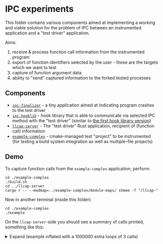 # IPC experiments

This folder contains various components aimed at implementing a working and viable solution for the problem of IPC between an instrumented application and a "test driver" application.

Aims:

1. receive & process function call information from the instrumented program
2. export of function identifiers selected by the user - these are the targets which we want to test
3. capture of function argument data
4. ability to "send" captured information to the forked tested processes

## Components

* [`ipc-finalizer`](./ipc-finalizer/) - a tiny application aimed at indicating program crashes to the test driver
* [`ipc-hooklib`](./ipc-hooklib/) - hook library that is able to communicate via selected IPC method with the "test driver" (similar to [the first hook library version](../01-llvm-ir/test-pass/hooklib/))
* [`llcap-server`](./llcap-server/) - The "test driver" Rust application, recipient of (function call) information 
* [`example-complex`](./example-complex/) - cmake-managed test "project" to be instrumented (for testing a build system integration as well as multiple-file projects)

## Demo

To capture function calls from the `example-complex` application, perform:

    cd ./example-complex
    ./build.sh
    cd ../llcap-server
    cargo r -- --modmap=../example-complex/module-maps/ shmem -f "/llcap-"

Now in another terminal (inside this folder)

    cd ./example-complex
    ./example

On the `llcap-server`-side you should see a summary of calls printed, something like this:

<details>
<summary>Expand (example inflated with a 1000000 extra loops of 3 calls)</summary>

Format:

`Function ID - number of calls - demangled function name (module name)`

```
0 - 1000000 - std::__cxx11::basic_string<char, std::char_traits<char>, std::allocator<char>> templateTest<std::__cxx11::basic_string<char, std::char_traits<char>, std::allocator<char>>>(std::__cxx11::basic_string<char, std::char_traits<char>, std::allocator<char>>) (module /home/bohdanqq/source/research-project/sandbox/02-ipc/example-complex/main.cpp)
1 - 1000000 - foo_namespace::bar_namespace::foo(int, float) (module /home/bohdanqq/source/research-project/sandbox/02-ipc/example-complex/main.cpp)
2 - 1000000 - float templateTest<float>(float) (module /home/bohdanqq/source/research-project/sandbox/02-ipc/example-complex/main.cpp)
3 - 3 - CX::pubFoo(float) (module /home/bohdanqq/source/research-project/sandbox/02-ipc/example-complex/main.cpp)
4 - 2 - myTypeTFoo(float&) (module /home/bohdanqq/source/research-project/sandbox/02-ipc/example-complex/main.cpp)
5 - 2 - void justPrint<char>(char) (module /home/bohdanqq/source/research-project/sandbox/02-ipc/example-complex/main.cpp)
6 - 2 - bignum(unsigned __int128) (module /home/bohdanqq/source/research-project/sandbox/02-ipc/example-complex/main.cpp)
7 - 1 - void justPrint<int>(int) (module /home/bohdanqq/source/research-project/sandbox/02-ipc/example-complex/main.cpp)
8 - 1 - main::$_4::operator()() const (module /home/bohdanqq/source/research-project/sandbox/02-ipc/example-complex/main.cpp)
9 - 1 - void justPrint<unsigned int>(unsigned int) (module /home/bohdanqq/source/research-project/sandbox/02-ipc/example-complex/main.cpp)
10 - 1 - pass128Struct(Fits128Bits) (module /home/bohdanqq/source/research-project/sandbox/02-ipc/example-complex/main.cpp)
11 - 1 - void justPrint<short>(short) (module /home/bohdanqq/source/research-project/sandbox/02-ipc/example-complex/main.cpp)
12 - 1 - int_called_with_int_float(int, float) (module /home/bohdanqq/source/research-project/sandbox/02-ipc/example-complex/main.cpp)
13 - 1 - CX::publicString(std::__cxx11::basic_string<char, std::char_traits<char>, std::allocator<char>>&) (module /home/bohdanqq/source/research-project/sandbox/02-ipc/example-complex/main.cpp)
14 - 1 - main::$_1::operator()(int) const (module /home/bohdanqq/source/research-project/sandbox/02-ipc/example-complex/main.cpp)
15 - 1 - auto addAuto<int>(int, int) (module /home/bohdanqq/source/research-project/sandbox/02-ipc/example-complex/main.cpp)
16 - 1 - CX::allTheStrings(std::__cxx11::basic_string<char, std::char_traits<char>, std::allocator<char>>, std::__cxx11::basic_string<char, std::char_traits<char>, std::allocator<char>>*, std::__cxx11::basic_string<char, std::char_traits<char>, std::allocator<char>> const&, std::__cxx11::basic_string<char, std::char_traits<char>, std::allocator<char>>&&) (module /home/bohdanqq/source/research-project/sandbox/02-ipc/example-complex/main.cpp)
17 - 1 - main::$_3::operator()(float*) const (module /home/bohdanqq/source/research-project/sandbox/02-ipc/example-complex/main.cpp)
18 - 1 - void justPrint<long long>(long long) (module /home/bohdanqq/source/research-project/sandbox/02-ipc/example-complex/main.cpp)
19 - 1 - everything(int) (module /home/bohdanqq/source/research-project/sandbox/02-ipc/example-complex/main.cpp)
20 - 1 - auto $_1::operator()<int>(int) const (module /home/bohdanqq/source/research-project/sandbox/02-ipc/example-complex/main.cpp)
21 - 1 - overload1(short) (module /home/bohdanqq/source/research-project/sandbox/02-ipc/example-complex/main.cpp)
22 - 1 - overload1(long) (module /home/bohdanqq/source/research-project/sandbox/02-ipc/example-complex/main.cpp)
23 - 1 - _ZZ4mainENK3$_0clIfEEDaT_ (module /home/bohdanqq/source/research-project/sandbox/02-ipc/example-complex/main.cpp)
24 - 1 - main (module /home/bohdanqq/source/research-project/sandbox/02-ipc/example-complex/main.cpp)
25 - 1 - CX::staticFn() (module /home/bohdanqq/source/research-project/sandbox/02-ipc/example-complex/main.cpp)
26 - 1 - retRef() (module /home/bohdanqq/source/research-project/sandbox/02-ipc/example-complex/main.cpp)
27 - 1 - CX::skipTwoArgsTest(std::__cxx11::basic_string<char, std::char_traits<char>, std::allocator<char>>&) (module /home/bohdanqq/source/research-project/sandbox/02-ipc/example-complex/main.cpp)
28 - 1 - consumeStringRval(std::__cxx11::basic_string<char, std::char_traits<char>, std::allocator<char>>&&) (module /home/bohdanqq/source/research-project/sandbox/02-ipc/example-complex/main.cpp)
29 - 1 - auto lambda_namespace::$_3::operator()<int>(int) const (module /home/bohdanqq/source/research-project/sandbox/02-ipc/example-complex/main.cpp)
30 - 1 - void justPrint<unsigned short>(unsigned short) (module /home/bohdanqq/source/research-project/sandbox/02-ipc/example-complex/main.cpp)
31 - 1 - passReturnByVal64Struct(Fits64Bits) (module /home/bohdanqq/source/research-project/sandbox/02-ipc/example-complex/main.cpp)
32 - 1 - getInt(float) (module /home/bohdanqq/source/research-project/sandbox/02-ipc/example-complex/lib.cpp)
33 - 1 - getCoeff(std::__cxx11::basic_string<char, std::char_traits<char>, std::allocator<char>> const&) (module /home/bohdanqq/source/research-project/sandbox/02-ipc/example-complex/lib.cpp)
34 - 1 - float_called_with_double_int(double, int) (module /home/bohdanqq/source/research-project/sandbox/02-ipc/example-complex/main.cpp)
35 - 1 - $_4::operator()(int) const (module /home/bohdanqq/source/research-project/sandbox/02-ipc/example-complex/main.cpp)
36 - 1 - lambda_namespace::namespacedFnWithLambda(float) (module /home/bohdanqq/source/research-project/sandbox/02-ipc/example-complex/main.cpp)
37 - 1 - CX::NestedStruct::pubNestBar(float)::'lambda'(float)::operator()(float) const (module /home/bohdanqq/source/research-project/sandbox/02-ipc/example-complex/main.cpp)
38 - 1 - void justPrint<unsigned long long>(unsigned long long) (module /home/bohdanqq/source/research-project/sandbox/02-ipc/example-complex/main.cpp)
39 - 1 - lambda_namespace::namespacedFnWithLambda(float)::$_0::operator()(float) const (module /home/bohdanqq/source/research-project/sandbox/02-ipc/example-complex/main.cpp)
40 - 1 - CX::nestedWrap() (module /home/bohdanqq/source/research-project/sandbox/02-ipc/example-complex/main.cpp)
41 - 1 - consumeLarge(Large) (module /home/bohdanqq/source/research-project/sandbox/02-ipc/example-complex/main.cpp)
42 - 1 - void justPrint<unsigned char>(unsigned char) (module /home/bohdanqq/source/research-project/sandbox/02-ipc/example-complex/main.cpp)
43 - 1 - CX::NestedStruct::pubNestBar(float) (module /home/bohdanqq/source/research-project/sandbox/02-ipc/example-complex/main.cpp)
44 - 1 - lotOfArgs(unsigned long, unsigned long, unsigned long, unsigned long, unsigned long, unsigned long, unsigned long, long, unsigned long) (module /home/bohdanqq/source/research-project/sandbox/02-ipc/example-complex/main.cpp)
45 - 1 - _ZZ4mainENK3$_0clIiEEDaT_ (module /home/bohdanqq/source/research-project/sandbox/02-ipc/example-complex/main.cpp)
46 - 1 - strByVal(std::__cxx11::basic_string<char, std::char_traits<char>, std::allocator<char>>) (module /home/bohdanqq/source/research-project/sandbox/02-ipc/example-complex/lib2.cpp)
47 - 1 - CX::NestedStruct::NestedStruct(CX&) (module /home/bohdanqq/source/research-project/sandbox/02-ipc/example-complex/main.cpp)
48 - 1 - CX::allTheStringsValNotFirst(std::__cxx11::basic_string<char, std::char_traits<char>, std::allocator<char>>*, std::__cxx11::basic_string<char, std::char_traits<char>, std::allocator<char>>&, std::__cxx11::basic_string<char, std::char_traits<char>, std::allocator<char>>, std::__cxx11::basic_string<char, std::char_traits<char>, std::allocator<char>>&&) (module /home/bohdanqq/source/research-project/sandbox/02-ipc/example-complex/main.cpp)
49 - 1 - CX::privBar(unsigned int) (module /home/bohdanqq/source/research-project/sandbox/02-ipc/example-complex/main.cpp)
50 - 1 - main::$_2::operator()(int&) const (module /home/bohdanqq/source/research-project/sandbox/02-ipc/example-complex/main.cpp)
51 - 1 - CX::publicStringPtr(std::__cxx11::basic_string<char, std::char_traits<char>, std::allocator<char>>*) (module /home/bohdanqq/source/research-project/sandbox/02-ipc/example-complex/main.cpp)
Module map summary:
Total Modules loaded: 7
Total Functions loaded: 76
Total traced calls: 3000054
Traces originated from 3 modules
```
</details>